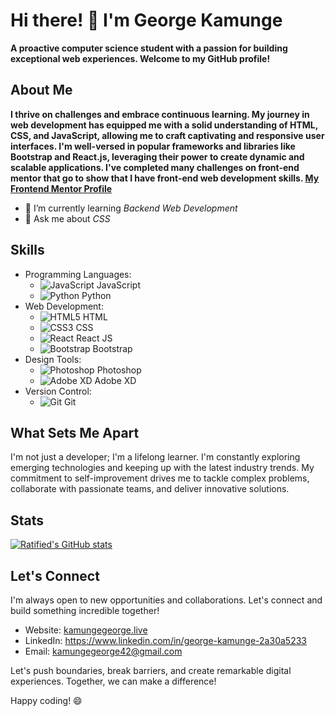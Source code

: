 # Hi there! 👋 I'm George Kamunge

__A proactive computer science student with a passion for building exceptional web experiences. Welcome to my GitHub profile!__

## About Me

**I thrive on challenges and embrace continuous learning. My journey in web development has equipped me with a solid understanding of HTML, CSS, and JavaScript, allowing me to craft captivating and responsive user interfaces. I'm well-versed in popular frameworks and libraries like Bootstrap and React.js, leveraging their power to create dynamic and scalable applications. I've completed many challenges on front-end mentor that go to show that I have front-end web development skills. [My Frontend Mentor Profile](https://www.frontendmentor.io/profile/Ratified)**

- 🌱 I’m currently learning *Backend Web Development*
- 💬 Ask me about *CSS*

## Skills
- Programming Languages: 
  - ![JavaScript](https://img.icons8.com/color/48/000000/javascript.png) JavaScript
  - ![Python](https://img.icons8.com/color/48/000000/python.png) Python
- Web Development: 
  - ![HTML5](https://img.icons8.com/color/48/000000/html-5.png) HTML
  - ![CSS3](https://img.icons8.com/color/48/000000/css3.png) CSS
  - ![React](https://img.icons8.com/color/48/000000/react-native.png) React JS
  - ![Bootstrap](https://img.icons8.com/color/48/000000/bootstrap.png) Bootstrap
- Design Tools: 
  - ![Photoshop](https://img.icons8.com/color/48/000000/adobe-photoshop.png) Photoshop
  - ![Adobe XD](https://img.icons8.com/color/48/000000/adobe-xd.png) Adobe XD
- Version Control: 
  - ![Git](https://img.icons8.com/color/48/000000/git.png) Git

## What Sets Me Apart

I'm not just a developer; I'm a lifelong learner. I'm constantly exploring emerging technologies and keeping up with the latest industry trends. My commitment to self-improvement drives me to tackle complex problems, collaborate with passionate teams, and deliver innovative solutions.

## Stats
[![Ratified's GitHub stats](https://github-readme-stats.vercel.app/api?username=Ratified&show_icons=true&theme=radical)](https://github.com/Ratified/github-readme-stats)

## Let's Connect

I'm always open to new opportunities and collaborations. Let's connect and build something incredible together!

- Website: <a href="http://kamungegeorge.live/" target="_blank">kamungegeorge.live</a>
- LinkedIn: https://www.linkedin.com/in/george-kamunge-2a30a5233
- Email: kamungegeorge42@gmail.com

Let's push boundaries, break barriers, and create remarkable digital experiences. Together, we can make a difference!

Happy coding! 😄
